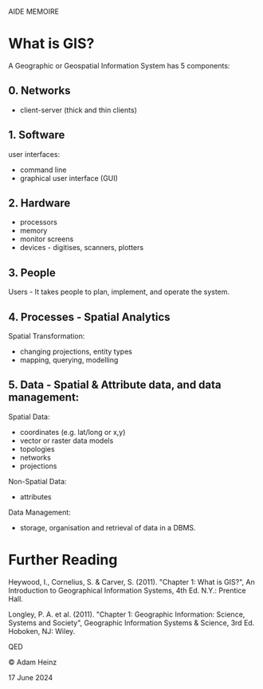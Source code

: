 AIDE MEMOIRE

What is GIS? 
============ 

A Geographic or Geospatial Information System has 5 components: 

## 0. Networks 

- client-server (thick and thin clients)

## 1. Software 

user interfaces:  
- command line 
- graphical user interface (GUI)

## 2. Hardware 

- processors
- memory 
- monitor screens
- devices - digitises, scanners, plotters

## 3. People  
Users - It takes people to plan, implement, and operate the system. 

## 4. Processes - Spatial Analytics 

Spatial Transformation: 
- changing projections, entity types
- mapping, querying, modelling

## 5. Data - Spatial & Attribute data, and data management: 

Spatial Data: 
- coordinates (e.g. lat/long or x,y) 
- vector or raster data models
- topologies 
- networks 
- projections 

Non-Spatial Data: 
- attributes

Data Management: 
- storage, organisation and retrieval of data in a DBMS. 


# Further Reading 

Heywood, I., Cornelius, S. & Carver, S. (2011). "Chapter 1: What is GIS?", An Introduction to Geographical Information Systems, 4th Ed. N.Y.: Prentice Hall. 

Longley, P. A. et al. (2011). "Chapter 1: Geographic Information: Science, Systems and Society", Geographic Information Systems & Science, 3rd Ed. Hoboken, NJ: Wiley.



QED 

© Adam Heinz 

17 June 2024